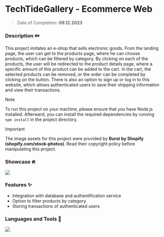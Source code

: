 # TechTideGallery - Ecommerce Web
> Date of Completion: **09.12.2023**
### Description ✏️
This project imitates an e-shop that sells electronic goods. From the landing page, the user can get to the products page, where he can choose products, which can be filtered by category. By clicking on each of the products, the user will be redirected to the product details page, where a specific amount of this product can be added to the cart. In the cart, the selected products can be removed, or the order can be completed by clicking on the button. There is also an option to sign up or log in to this website, which allows authenticated users to save their shipping information and view their transactions.
> [!NOTE]
> To run this project on your machine, please ensure that you have Node.js installed. Afterward, you can install the required dependencies by running `npm install` in the project directory.

> [!IMPORTANT]
> The image assets for this project were provided by **Burst by Shopify (shopify.com/stock-photos)**. Read their copyright policy before manipulating this project.
### Showcase 🔥
![](https://github.com/radoleon/projects/assets/100576972/d9deca79-6dbb-4509-9236-3cad35b0068b)
### Features ✨
- Integration with database and authentification service
- Option to filter products by category
- Storing transactions of authenticated users
### Languages and Tools 🔧
![](https://skillicons.dev/icons?i=react,css,firebase)
